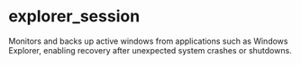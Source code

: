 # explorer_session

Monitors and backs up active windows from applications such as Windows Explorer, enabling recovery after unexpected system crashes or shutdowns.

